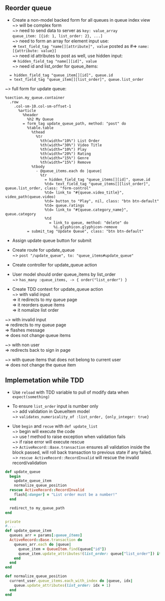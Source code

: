 ## Reorder queue  
* Create a non-model backed form for all queues in queue index view   
~> will be complex form  
~> need to send data to server as `key: value_array`  
`queue_item: [{id: 1, list_order: 2}, ...]`  
~> need to form an array for element input use:  
=> `text_field_tag "name[][attribute]", value`  posted as #=> `name: [{attribute: value}]`  
~> need id attributes to post as well, use hidden input:  
=> `hidden_field_tag "name[][id]", value`  
~> need id and list_order for queue_items:  

```haml
  = hidden_field_tag "queue_item[][id]", queue.id
  = text_field_tag "queue_item[][list_order]", queue.list_order
```

~> full form for update queue:  
```haml
%section.my_queue.container
  .row
    .col-sm-10.col-sm-offset-1
      %article
        %header
          %h2 My Queue
        = form_tag update_queue_path, method: "post" do
          %table.table
            %thead
              %tr
                %th(width="10%") List Order
                %th(width="30%") Video Title
                %th(width="10%") Play
                %th(width="20%") Rating
                %th(width="15%") Genre
                %th(width="15%") Remove
            %tbody
              - @queue_items.each do |queue|
                %tr
                  = hidden_field_tag "queue_items[][id]", queue.id
                  %td= text_field_tag "queue_items[][list_order]", queue.list_order, class: "form-control"
                  %td= link_to "#{queue.video_title}", video_path(queue.video)
                  %td= button_to "Play", nil, class: "btn btn-default"
                  %td= queue.ratings
                  %td= link_to "#{queue.category_name}", queue.category
                  %td
                    = link_to queue, method: "delete" do
                      %i.glyphicon.glyphicon-remove
          = submit_tag "Update Queue", class: "btn btn-default"
```

* Assign update queue button for submit  

* Create route for update_queue  
~> `post "/update_queue", to: "queue_items#update_queue"`  

* Create controller for update_queue action  

* User model should order queue_items by list_order  
~> `has_many :queue_items, -> { order("list_order") }`  

* Create TDD context for update_queue action  
~> with valid input  
=> it redirects to my queue page  
=> it reorders queue items  
=> it nomalize list order  

~> with invalid input  
=> redirects to my queue page  
=> flashes message  
=> does not change queue items

~> with non user  
=> redirects back to sign in page

~> with queue items that does not belong to current user  
=> does not change the queue item

## Implemetation while TDD
* Use `reload` with TDD variable to pull of modify data when `expect(something)`

* To ensure `list_order` input is number only   
~> add validation in QueueItem model  
~> `validates_numericality_of :list_order, {only_integer: true}`  

* Use `begin` and `recue` with `def update_list`   
~> begin will execute the code  
~> use ! method to raise exception when validation fails  
~> if raise error will execute rescue  
~> `ActiveRecord::Base.transaction` ensures all validation inside the block passed, 
will roll back transaction to previous state if any failed.  
~> `rescue ActiveRecord::RecordInvalid` will rescue the invalid record/validation
```ruby
def update_queue
  begin
    update_queue_item
    normalize_queue_position
  rescue ActiveRecord::RecordInvalid
    flash[:danger] = "List order must be a number!"
  end

  redirect_to my_queue_path
end

private
#....
def update_queue_item
  queues_arr = params[:queue_items]
  ActiveRecord::Base.transaction do
    queues_arr.each do |queue|
      queue_item = QueueItem.find(queue["id"])
      queue_item.update_attributes!(list_order: queue["list_order"]) if current_user == queue_item.user
    end
  end
end

def normalize_queue_position
  current_user.queue_items.each_with_index do |queue, idx|
    queue.update_attributes(list_order: idx + 1)
  end
end
``` 